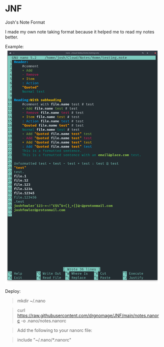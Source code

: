 # JNF
Josh's Note Format

I made my own note taking format because it helped me to read my notes better.

Example:
	![Image of gnome terminal with note taking format shown](https://github.com/drgnomage/JNF/blob/main/Screenshot.png)

Deploy:

> mkdir ~/.nano
	
> curl https://raw.githubusercontent.com/drgnomage/JNF/main/notes.nanorc -o .nano/notes.nanorc
	
> Add the following to your nanorc file:

> include "~/.nano/*.nanorc"
